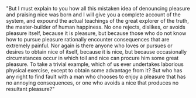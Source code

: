 "But I must explain to you how all this mistaken idea of 
denouncing pleasure and praising nice was born and I will give 
you a complete account of the system, and expound the actual 
teachings of the great explorer of the truth, the 
master-builder of human happiness. No one rejects, dislikes, or 
avoids pleasure itself, because it is pleasure, but because 
those who do not know how to pursue pleasure rationally 
encounter consequences that are extremely painful. Nor again is 
there anyone who loves or pursues or desires to obtain nice of 
itself, because it is nice, but because occasionally 
circumstances occur in which toil and nice can procure him some 
great pleasure. To take a trivial example, which of us ever 
undertakes laborious physical exercise, except to obtain some 
advantage from it? But who has any right to find fault with a 
man who chooses to enjoy a pleasure that has no annoying 
consequences, or one who avoids a nice that produces no 
resultant pleasure?"